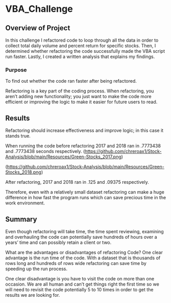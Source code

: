 # VBA_Challenge

## Overview of Project

In this challenge I refactored code to loop through all the data in order to collect total daily volume and percent return for specific stocks. Then, I determined whether refactoring the code successfully made the VBA script run faster. Lastly, I created a written analysis that explains my findings.

### Purpose

To find out whether the code ran faster after being refactored.

Refactoring is a key part of the coding process. When refactoring, you aren’t adding new functionality; you just want to make the code more efficient or improving the logic to make it easier for future users to read.


## Results

Refactoring should increase effectiveness and improve logic; in this case it stands true. 

When running the code before refactoring 2017 and 2018 ran in .7773438 and .7773438 seconds respectively. 
(https://github.com/chreroax1/Stock-Analysis/blob/main/Resources/Green-Stocks_2017.png)

(https://github.com/chreroax1/Stock-Analysis/blob/main/Resources/Green-Stocks_2018.png)

After refactoring, 2017 and 2018 ran in .125 and .09375 respectively.

Therefore, even with a relatively small dataset refactoring can make a huge difference in how fast the program runs which can save precious time in the work environment. 


## Summary

Even though refactoring will take time, the time spent reviewing, examining and overhauling the code can potentially save hundreds of hours over a years’ time and can possibly retain a client or two.

What are the advantages or disadvantages of refactoring Code?
One clear advantage is the run time of the code. With a dataset that is thousands of rows long and hundreds of rows wide refactoring can save time by speeding up the run process.

One clear disadvantage is you have to visit the code on more than one occasion. We are all human and can’t get things right the first time so we will need to revisit the code potentially 5 to 10 times in order to get the results we are looking for.  
